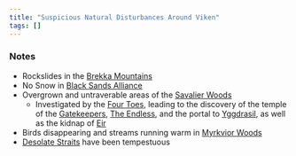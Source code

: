 ```yaml
---
title: "Suspicious Natural Disturbances Around Viken"
tags: []
---
```


### Notes

- Rockslides in the [Brekka Mountains](content/Places/Brekka%20Mountains.md)
- No Snow in [Black Sands Alliance](content/Places/Black%20Sands%20Alliance.md)
- Overgrown and untraverable areas of the [Savalier Woods](content/Places/Savalier%20Woods.md)
	- Investigated by the [Four Toes](content/PCs/Four%20Toes.md), leading to the discovery of the temple of the [Gatekeepers](content/Organizations/Gatekeepers.md), [The Endless](content/Objects/The%20Endless.md), and the portal to [Yggdrasil](content/Places/Yggdrasil.md), as well as the kidnap of [Eir](content/PCs/Eir.md)
- Birds disappearing and streams running warm in [Myrkvior Woods](content/Places/Myrkvior%20Woods.md)
- [Desolate Straits](content/Places/Desolate%20Straits.md) have been tempestuous